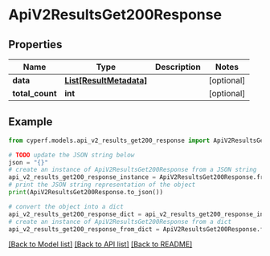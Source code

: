 # ApiV2ResultsGet200Response


## Properties

Name | Type | Description | Notes
------------ | ------------- | ------------- | -------------
**data** | [**List[ResultMetadata]**](ResultMetadata.md) |  | [optional] 
**total_count** | **int** |  | [optional] 

## Example

```python
from cyperf.models.api_v2_results_get200_response import ApiV2ResultsGet200Response

# TODO update the JSON string below
json = "{}"
# create an instance of ApiV2ResultsGet200Response from a JSON string
api_v2_results_get200_response_instance = ApiV2ResultsGet200Response.from_json(json)
# print the JSON string representation of the object
print(ApiV2ResultsGet200Response.to_json())

# convert the object into a dict
api_v2_results_get200_response_dict = api_v2_results_get200_response_instance.to_dict()
# create an instance of ApiV2ResultsGet200Response from a dict
api_v2_results_get200_response_from_dict = ApiV2ResultsGet200Response.from_dict(api_v2_results_get200_response_dict)
```
[[Back to Model list]](../README.md#documentation-for-models) [[Back to API list]](../README.md#documentation-for-api-endpoints) [[Back to README]](../README.md)



